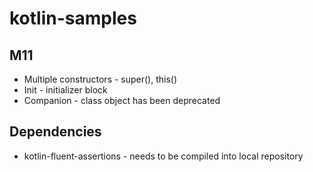 # kotlin-samples

## M11
* Multiple constructors - super(), this()
* Init - initializer block
* Companion - class object has been deprecated

## Dependencies
* kotlin-fluent-assertions - needs to be compiled into local repository
